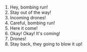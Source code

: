1. Hey, bombing run!
2. Stay out of the way!
3. Incoming drones!
4. Careful, bombing run!
5. Here it come!
6. Okay! Okay! It's coming!
7. Drones!
8. Stay back, they going to blow it up!

